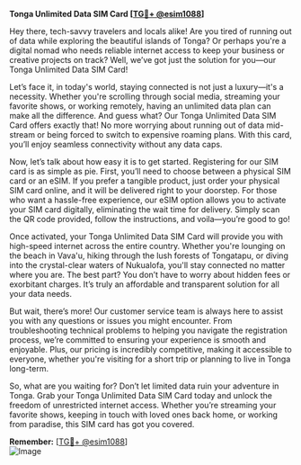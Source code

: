 **Tonga Unlimited Data SIM Card [[TG💪+ @esim1088](https://t.me/s/esim1088)]**

Hey there, tech-savvy travelers and locals alike! Are you tired of running out of data while exploring the beautiful islands of Tonga? Or perhaps you're a digital nomad who needs reliable internet access to keep your business or creative projects on track? Well, we’ve got just the solution for you—our Tonga Unlimited Data SIM Card!

Let’s face it, in today's world, staying connected is not just a luxury—it's a necessity. Whether you're scrolling through social media, streaming your favorite shows, or working remotely, having an unlimited data plan can make all the difference. And guess what? Our Tonga Unlimited Data SIM Card offers exactly that! No more worrying about running out of data mid-stream or being forced to switch to expensive roaming plans. With this card, you’ll enjoy seamless connectivity without any data caps.

Now, let’s talk about how easy it is to get started. Registering for our SIM card is as simple as pie. First, you’ll need to choose between a physical SIM card or an eSIM. If you prefer a tangible product, just order your physical SIM card online, and it will be delivered right to your doorstep. For those who want a hassle-free experience, our eSIM option allows you to activate your SIM card digitally, eliminating the wait time for delivery. Simply scan the QR code provided, follow the instructions, and voila—you’re good to go!

Once activated, your Tonga Unlimited Data SIM Card will provide you with high-speed internet across the entire country. Whether you're lounging on the beach in Vava'u, hiking through the lush forests of Tongatapu, or diving into the crystal-clear waters of Nukualofa, you'll stay connected no matter where you are. The best part? You don’t have to worry about hidden fees or exorbitant charges. It’s truly an affordable and transparent solution for all your data needs.

But wait, there’s more! Our customer service team is always here to assist you with any questions or issues you might encounter. From troubleshooting technical problems to helping you navigate the registration process, we’re committed to ensuring your experience is smooth and enjoyable. Plus, our pricing is incredibly competitive, making it accessible to everyone, whether you're visiting for a short trip or planning to live in Tonga long-term.

So, what are you waiting for? Don’t let limited data ruin your adventure in Tonga. Grab your Tonga Unlimited Data SIM Card today and unlock the freedom of unrestricted internet access. Whether you’re streaming your favorite shows, keeping in touch with loved ones back home, or working from paradise, this SIM card has got you covered.

**Remember:** [[TG💪+ @esim1088](https://t.me/s/esim1088)]  
![Image](https://i.postimg.cc/Y0z9fWf4/image.png)